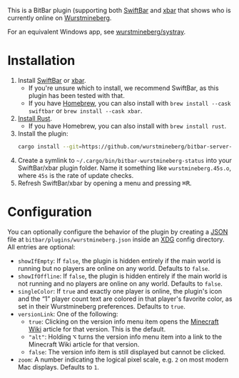 This is a BitBar plugin (supporting both [SwiftBar](https://swiftbar.app/) and [xbar](https://xbarapp.com/) that shows who is currently online on [Wurstmineberg](https://wurstmineberg.de/).

For an equivalent Windows app, see [wurstmineberg/systray](https://github.com/wurstmineberg/systray).

# Installation

1. Install [SwiftBar](https://swiftbar.app/) or [xbar](https://xbarapp.com/).
    * If you're unsure which to install, we recommend SwiftBar, as this plugin has been tested with that.
    * If you have [Homebrew](https://brew.sh/), you can also install with `brew install --cask swiftbar` or `brew install --cask xbar`.
2. [Install Rust](https://www.rust-lang.org/tools/install).
    * If you have Homebrew, you can also install with `brew install rust`.
3. Install the plugin:
    ```sh
    cargo install --git=https://github.com/wurstmineberg/bitbar-server-status --branch=main
    ```
4. Create a symlink to `~/.cargo/bin/bitbar-wurstmineberg-status` into your SwiftBar/xbar plugin folder. Name it something like `wurstmineberg.45s.o`, where `45s` is the rate of update checks.
5. Refresh SwiftBar/xbar by opening a menu and pressing <kbd>⌘</kbd><kbd>R</kbd>.

# Configuration

You can optionally configure the behavior of the plugin by creating a [JSON](https://json.org/) file at `bitbar/plugins/wurstmineberg.json` inside an [XDG](https://specifications.freedesktop.org/basedir-spec/basedir-spec-latest.html) config directory. All entries are optional:

* `showIfEmpty`: If `false`, the plugin is hidden entirely if the main world is running but no players are online on any world. Defaults to `false`.
* `showIfOffline`: If `false`, the plugin is hidden entirely if the main world is not running and no players are online on any world. Defaults to `false`.
* `singleColor`: If `true` and exactly one player is online, the plugin's icon and the “1” player count text are colored in that player's favorite color, as set in their Wurstmineberg preferences. Defaults to `true`.
* `versionLink`: One of the following:
    * `true`: Clicking on the version info menu item opens the [Minecraft Wiki](https://minecraft.fandom.com/) article for that version. This is the default.
    * `"alt"`: Holding <kbd>⌥</kbd> turns the version info menu item into a link to the Minecraft Wiki article for that version.
    * `false`: The version info item is still displayed but cannot be clicked.
* `zoom`: A number indicating the logical pixel scale, e.g. `2` on most modern Mac displays. Defaults to `1`.
